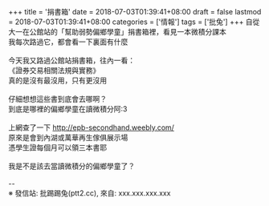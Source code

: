 +++
title = '捐書箱'
date = 2018-07-03T01:39:41+08:00
draft = false
lastmod = 2018-07-03T01:39:41+08:00
categories = ['情報']
tags = ['批兔']
+++
自從大一在公館站的「幫助弱勢偏鄉學童」捐書箱裡，看見一本微積分課本<br>
我每次路過它，都會看一下裏面有什麼<br>
<br>
今天我又路過公館站捐書箱，往內一看：<br>
《證券交易相關法規與實務》<br>
真的是沒有最沒用，只有更沒用<br>
<br>
仔細想想這些書到底會去哪啊？<br>
到底是哪裡的偏鄉學童在讀微積分阿:3<br>
<br>
上網查了一下 http://epb-secondhand.weebly.com/<br>
原來是會到內湖或萬華再生傢俱展示場<br>
憑學生證每個月可以領三本書耶<br>
<br>
我是不是該去當讀微積分的偏鄉學童了？<br>
<br>
--<br>
※ 發信站: 批踢踢兔(ptt2.cc), 來自: xxx.xxx.xxx.xxx<br>
